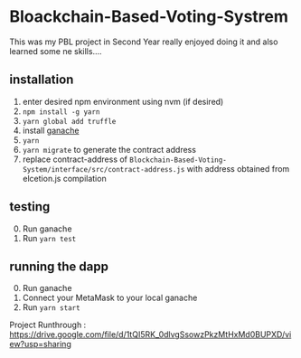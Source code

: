 # Bloackchain-Based-Voting-Systrem
This was my PBL project in Second Year really enjoyed doing it and also learned some ne skills....

## installation

1. enter desired npm environment using nvm (if desired)
2. `npm install -g yarn`
3. `yarn global add truffle`
4. install [ganache](https://truffleframework.com/ganache)
5. `yarn`
6. `yarn migrate` to generate the contract address
7.  replace contract-address of `Blockchain-Based-Voting-System/interface/src/contract-address.js`
	with address obtained from elcetion.js compilation

## testing

0. Run ganache
1. Run `yarn test`

## running the dapp

0. Run ganache
1. Connect your MetaMask to your local ganache
2. Run `yarn start`


Project Runthrough :
https://drive.google.com/file/d/1tQI5RK_0dlvgSsowzPkzMtHxMd0BUPXD/view?usp=sharing
